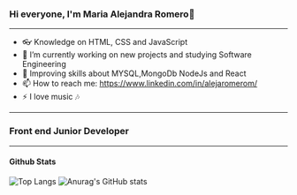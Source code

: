 ### Hi everyone, I'm Maria Alejandra Romero👋
-----------------------------------------------------------------------------------------------------------------------------------------------------------------------
- 👓 Knowledge on HTML, CSS and JavaScript
- 🔭 I’m currently working on new projects and studying Software Engineering 
- 🌱 Improving skills about MYSQL,MongoDb NodeJs and React  
- 📫 How to reach me: https://www.linkedin.com/in/alejaromerom/
- ⚡ I love music 🎶

-------------------------------------------------------------------------------------------------------------------------------------------------------------------------
### Front end Junior Developer

-------------------------------------------------------------------------------------------------------------------------------------------------------------------------

#### Github Stats
![Top Langs](https://github-readme-stats.vercel.app/api/top-langs/?username=alejaromerom&theme=tokyonight)                               ![Anurag's GitHub stats](https://github-readme-stats.vercel.app/api?username=alejaromerom&show_icons=true&theme=radical)


<!--
**alejaromerom/alejaromerom** is a ✨ _special_ ✨ repository because its `README.md` (this file) appears on your GitHub profile.

###Front end Junior Developer 






